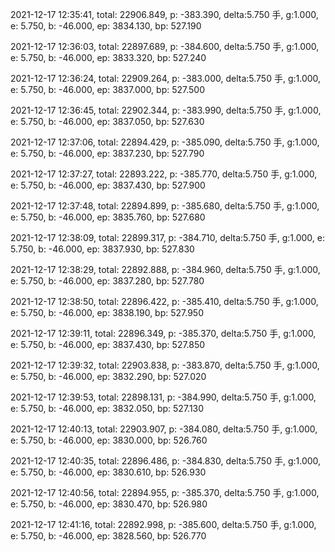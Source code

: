 2021-12-17 12:35:41, total: 22906.849, p: -383.390, delta:5.750 手, g:1.000, e: 5.750, b: -46.000, ep: 3834.130, bp: 527.190

2021-12-17 12:36:03, total: 22897.689, p: -384.600, delta:5.750 手, g:1.000, e: 5.750, b: -46.000, ep: 3833.320, bp: 527.240

2021-12-17 12:36:24, total: 22909.264, p: -383.000, delta:5.750 手, g:1.000, e: 5.750, b: -46.000, ep: 3837.000, bp: 527.500

2021-12-17 12:36:45, total: 22902.344, p: -383.990, delta:5.750 手, g:1.000, e: 5.750, b: -46.000, ep: 3837.050, bp: 527.630

2021-12-17 12:37:06, total: 22894.429, p: -385.090, delta:5.750 手, g:1.000, e: 5.750, b: -46.000, ep: 3837.230, bp: 527.790

2021-12-17 12:37:27, total: 22893.222, p: -385.770, delta:5.750 手, g:1.000, e: 5.750, b: -46.000, ep: 3837.430, bp: 527.900

2021-12-17 12:37:48, total: 22894.899, p: -385.680, delta:5.750 手, g:1.000, e: 5.750, b: -46.000, ep: 3835.760, bp: 527.680

2021-12-17 12:38:09, total: 22899.317, p: -384.710, delta:5.750 手, g:1.000, e: 5.750, b: -46.000, ep: 3837.930, bp: 527.830

2021-12-17 12:38:29, total: 22892.888, p: -384.960, delta:5.750 手, g:1.000, e: 5.750, b: -46.000, ep: 3837.280, bp: 527.780

2021-12-17 12:38:50, total: 22896.422, p: -385.410, delta:5.750 手, g:1.000, e: 5.750, b: -46.000, ep: 3838.190, bp: 527.950

2021-12-17 12:39:11, total: 22896.349, p: -385.370, delta:5.750 手, g:1.000, e: 5.750, b: -46.000, ep: 3837.430, bp: 527.850

2021-12-17 12:39:32, total: 22903.838, p: -383.870, delta:5.750 手, g:1.000, e: 5.750, b: -46.000, ep: 3832.290, bp: 527.020

2021-12-17 12:39:53, total: 22898.131, p: -384.990, delta:5.750 手, g:1.000, e: 5.750, b: -46.000, ep: 3832.050, bp: 527.130

2021-12-17 12:40:13, total: 22903.907, p: -384.080, delta:5.750 手, g:1.000, e: 5.750, b: -46.000, ep: 3830.000, bp: 526.760

2021-12-17 12:40:35, total: 22896.486, p: -384.830, delta:5.750 手, g:1.000, e: 5.750, b: -46.000, ep: 3830.610, bp: 526.930

2021-12-17 12:40:56, total: 22894.955, p: -385.370, delta:5.750 手, g:1.000, e: 5.750, b: -46.000, ep: 3830.470, bp: 526.980

2021-12-17 12:41:16, total: 22892.998, p: -385.600, delta:5.750 手, g:1.000, e: 5.750, b: -46.000, ep: 3828.560, bp: 526.770